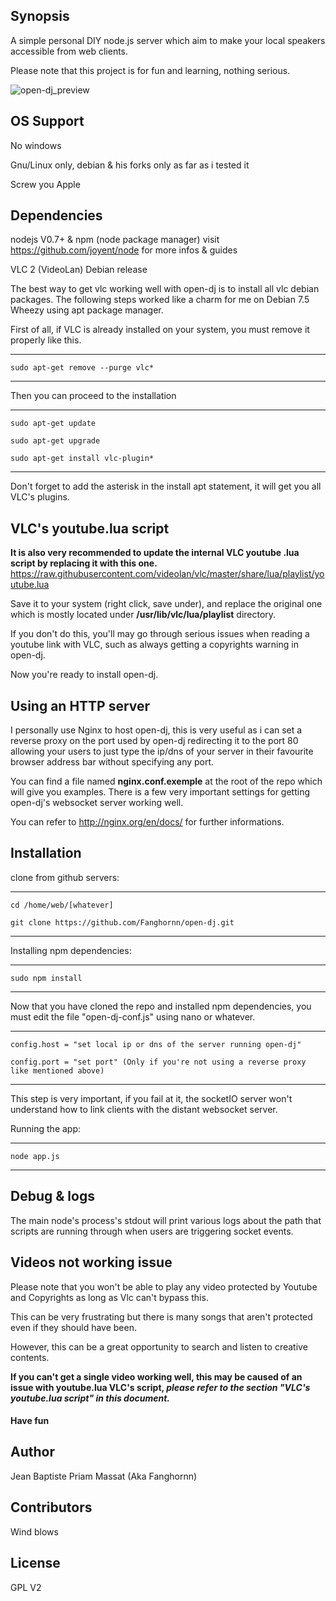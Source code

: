 ## Synopsis

A simple personal DIY node.js server which aim to make your local speakers accessible from web clients.

Please note that this project is for fun and learning, nothing serious.

![open-dj_preview](http://i.imgur.com/ZfyUTZo.png)
## OS Support

No windows

Gnu/Linux only, debian & his forks only as far as i tested it

Screw you Apple

## Dependencies
  
nodejs V0.7+ & npm (node package manager) 
visit https://github.com/joyent/node for more infos & guides


VLC 2 (VideoLan) Debian release

The best way to get vlc working well with open-dj is to install all vlc debian packages.
The following steps worked like a charm for me on Debian 7.5 Wheezy using apt package manager.

First of all, if VLC is already installed on your system, you must remove it properly like this. 

---------------------------------------------------

    sudo apt-get remove --purge vlc*

---------------------------------------------------

Then you can proceed to the installation

---------------------------------------------------

    sudo apt-get update
 
    sudo apt-get upgrade

    sudo apt-get install vlc-plugin*

---------------------------------------------------

Don't forget to add the asterisk in the install apt statement, it will get you all VLC's plugins.

## VLC's youtube.lua script

**It is also very recommended to update the internal VLC youtube .lua script by replacing it with this one.**
https://raw.githubusercontent.com/videolan/vlc/master/share/lua/playlist/youtube.lua

Save it to your system (right click, save under), and replace the original one which is mostly located under **/usr/lib/vlc/lua/playlist** directory.

If you don't do this, you'll may go through serious issues when reading a youtube link with VLC, such as always getting a copyrights warning in open-dj. 

Now you're ready to install open-dj.

## Using an HTTP server

I personally use Nginx to host open-dj, this is very useful as i can set a reverse proxy on the port used by open-dj
redirecting it to the port 80 allowing your users to just type the ip/dns of your server in their favourite browser address bar without specifying any port.

You can find a file named **nginx.conf.exemple** at the root of the repo which will give you examples.
There is a few very important settings for getting open-dj's websocket server working well.

You can refer to http://nginx.org/en/docs/ for further informations.

## Installation

clone from github servers:

---------------------------------------------------

    cd /home/web/[whatever]
 
    git clone https://github.com/Fanghornn/open-dj.git

---------------------------------------------------

Installing npm dependencies:
  
----------------------------------------------------
    
    sudo npm install
    
----------------------------------------------------

Now that you have cloned the repo and installed npm dependencies, 
you must edit the file "open-dj-conf.js" using nano or whatever.

---------------------------------------------------

    config.host = "set local ip or dns of the server running open-dj"
    
    config.port = "set port" (Only if you're not using a reverse proxy like mentioned above)

---------------------------------------------------
  
This step is very important, if you fail at it, the socketIO server won't understand how to link clients with the distant websocket server.

Running the app:

----------------------------------------------------

    node app.js

----------------------------------------------------

## Debug & logs

The main node's process's stdout will print various logs about the path that scripts are running through when users are triggering socket events.

## Videos not working issue

Please note that you won't be able to play any video protected by Youtube and Copyrights as long as Vlc can't bypass this.

This can be very frustrating but there is many songs that aren't protected even if they should have been.

However, this can be a great opportunity to search and listen to creative contents.

**If you can't get a single video working well, this may be caused of an issue with youtube.lua VLC's script, _please refer to the section "VLC's youtube.lua script" in this document._**

#### Have fun

## Author

Jean Baptiste Priam Massat (Aka Fanghornn)

## Contributors

Wind blows

## License

GPL V2
